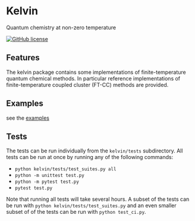 # Kelvin
Quantum chemistry at non-zero temperature

[![GitHub license](https://img.shields.io/badge/license-MIT-blue.svg)](https://raw.githubusercontent.com/awhite862/kelvin/master/LICENSE)

## Features
The kelvin package contains some implementations of finite-temperature quantum chemical methods. In particular reference implementations of finite-temperature coupled cluster (FT-CC) methods are provided.

## Examples
see the [examples](../master/examples)

## Tests
The tests can be run individually from the `kelvin/tests` subdirectory. All tests can be run at once by running any of the following commands:
  - `python kelvin/tests/test_suites.py all`
  - `python -m unittest test.py`
  - `python -m pytest test.py`
  - `pytest test.py`

Note that running all tests will take several hours. A subset of the tests can be run with `python kelvin/tests/test_suites.py`
and an even smaller subset of of the tests can be run with `python test_ci.py`.
